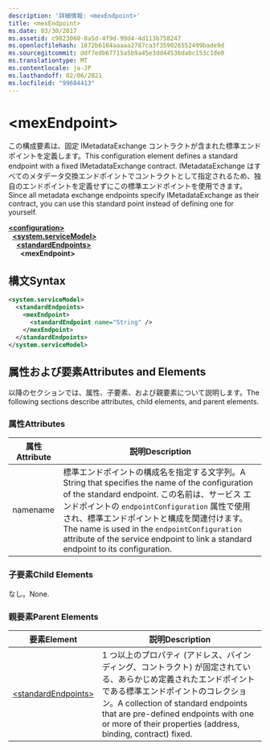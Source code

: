 ```yaml
---
description: '詳細情報: <mexEndpoint>'
title: <mexEndpoint>
ms.date: 03/30/2017
ms.assetid: c9823060-0a5d-4f9d-99d4-4d113b758247
ms.openlocfilehash: 1872b6104aaaaa2787ca3f359026552499bade9d
ms.sourcegitcommit: ddf7edb67715a5b9a45e3dd44536dabc153c1de0
ms.translationtype: MT
ms.contentlocale: ja-JP
ms.lasthandoff: 02/06/2021
ms.locfileid: "99684413"
---
```

# \<mexEndpoint>

<span data-ttu-id="57aad-102">この構成要素は、固定 IMetadataExchange コントラクトが含まれた標準エンドポイントを定義します。</span><span class="sxs-lookup"><span data-stu-id="57aad-102">This configuration element defines a standard endpoint with a fixed IMetadataExchange contract.</span></span> <span data-ttu-id="57aad-103">IMetadataExchange はすべてのメタデータ交換エンドポイントでコントラクトとして指定されるため、独自のエンドポイントを定義せずにこの標準エンドポイントを使用できます。</span><span class="sxs-lookup"><span data-stu-id="57aad-103">Since all metadata exchange endpoints specify IMetadataExchange as their contract, you can use this standard point instead of defining one for yourself.</span></span>  
  
[**\<configuration>**](../configuration-element.md)\
&nbsp;&nbsp;[**\<system.serviceModel>**](system-servicemodel.md)\
&nbsp;&nbsp;&nbsp;&nbsp;[**\<standardEndpoints>**](standardendpoints.md)\
&nbsp;&nbsp;&nbsp;&nbsp;&nbsp;&nbsp;**\<mexEndpoint>**  
  
## <a name="syntax"></a><span data-ttu-id="57aad-104">構文</span><span class="sxs-lookup"><span data-stu-id="57aad-104">Syntax</span></span>  
  
```xml  
<system.serviceModel>
  <standardEndpoints>
    <mexEndpoint>
      <standardEndpoint name="String" />
    </mexEndpoint>
  </standardEndpoints>
</system.serviceModel>
```  
  
## <a name="attributes-and-elements"></a><span data-ttu-id="57aad-105">属性および要素</span><span class="sxs-lookup"><span data-stu-id="57aad-105">Attributes and Elements</span></span>  

 <span data-ttu-id="57aad-106">以降のセクションでは、属性、子要素、および親要素について説明します。</span><span class="sxs-lookup"><span data-stu-id="57aad-106">The following sections describe attributes, child elements, and parent elements.</span></span>  
  
### <a name="attributes"></a><span data-ttu-id="57aad-107">属性</span><span class="sxs-lookup"><span data-stu-id="57aad-107">Attributes</span></span>  
  
|<span data-ttu-id="57aad-108">属性</span><span class="sxs-lookup"><span data-stu-id="57aad-108">Attribute</span></span>|<span data-ttu-id="57aad-109">説明</span><span class="sxs-lookup"><span data-stu-id="57aad-109">Description</span></span>|  
|---------------|-----------------|  
|<span data-ttu-id="57aad-110">name</span><span class="sxs-lookup"><span data-stu-id="57aad-110">name</span></span>|<span data-ttu-id="57aad-111">標準エンドポイントの構成名を指定する文字列。</span><span class="sxs-lookup"><span data-stu-id="57aad-111">A String that specifies the name of the configuration of the standard endpoint.</span></span> <span data-ttu-id="57aad-112">この名前は、サービス エンドポイントの `endpointConfiguration` 属性で使用され、標準エンドポイントと構成を関連付けます。</span><span class="sxs-lookup"><span data-stu-id="57aad-112">The name is used in the `endpointConfiguration` attribute of the service endpoint to link a standard endpoint to its configuration.</span></span>|  
  
### <a name="child-elements"></a><span data-ttu-id="57aad-113">子要素</span><span class="sxs-lookup"><span data-stu-id="57aad-113">Child Elements</span></span>  

 <span data-ttu-id="57aad-114">なし。</span><span class="sxs-lookup"><span data-stu-id="57aad-114">None.</span></span>  
  
### <a name="parent-elements"></a><span data-ttu-id="57aad-115">親要素</span><span class="sxs-lookup"><span data-stu-id="57aad-115">Parent Elements</span></span>  
  
|<span data-ttu-id="57aad-116">要素</span><span class="sxs-lookup"><span data-stu-id="57aad-116">Element</span></span>|<span data-ttu-id="57aad-117">説明</span><span class="sxs-lookup"><span data-stu-id="57aad-117">Description</span></span>|  
|-------------|-----------------|  
|[\<standardEndpoints>](standardendpoints.md)|<span data-ttu-id="57aad-118">1 つ以上のプロパティ (アドレス、バインディング、コントラクト) が固定されている、あらかじめ定義されたエンドポイントである標準エンドポイントのコレクション。</span><span class="sxs-lookup"><span data-stu-id="57aad-118">A collection of standard endpoints that are pre-defined endpoints with one or more of their properties (address, binding, contract) fixed.</span></span>|
